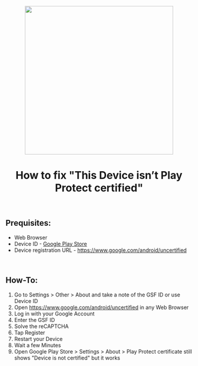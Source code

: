 <p align="center"><img src="https://i.ibb.co/WGmZH4n/Register-Device.png" width="400"></a>
<h1 align="center"><b>How to fix "This Device isn’t Play Protect certified"</b></h1>
<br />

## Prequisites:
* Web Browser
* Device ID - [Google Play Store](https://play.google.com/store/apps/details?id=com.redphx.deviceid "Device ID")
* Device registration URL - https://www.google.com/android/uncertified
<br />

## How-To:
1. Go to Settings > Other > About and take a note of the GSF ID or use Device ID
2. Open https://www.google.com/android/uncertified in any Web Browser
3. Log in with your Google Account
4. Enter the GSF ID
5. Solve the reCAPTCHA
6. Tap Register
7. Restart your Device
8. Wait a few Minutes
9. Open Google Play Store > Settings > About > Play Protect certificate still shows "Device is not certified" but it works
